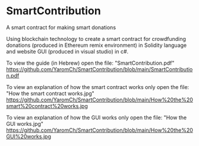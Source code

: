 # SmartContribution
A smart contract for making smart donations

Using blockchain technology to create a smart contract for crowdfunding donations
(produced in Ethereum remix environment) in Solidity language
and website GUI (produced in visual studio) in c#.

To view the guide (in Hebrew) open the file: "SmartContribution.pdf"
https://github.com/YaromCh/SmartContribution/blob/main/SmartContribution.pdf

To view an explanation of how the smart contract works only open the file: "How the smart contract works.jpg"
https://github.com/YaromCh/SmartContribution/blob/main/How%20the%20smart%20contract%20works.jpg

To view an explanation of how the GUI works only open the file: "How the GUI works.jpg"
https://github.com/YaromCh/SmartContribution/blob/main/How%20the%20GUI%20works.jpg
